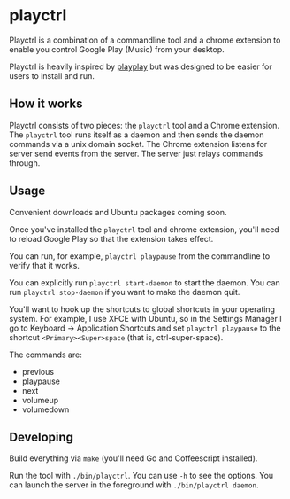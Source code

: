 # playctrl

Playctrl is a combination of a commandline tool and a chrome extension to enable you control Google Play
(Music) from your desktop.

Playctrl is heavily inspired by [playplay](https://github.com/jsharkey/playplay) but was designed to be easier
for users to install and run.

## How it works

Playctrl consists of two pieces: the `playctrl` tool and a Chrome extension. The `playctrl` tool runs itself
as a daemon and then sends the daemon commands via a unix domain socket. The Chrome extension listens for
server send events from the server. The server just relays commands through.

## Usage

Convenient downloads and Ubuntu packages coming soon.

Once you've installed the `playctrl` tool and chrome extension, you'll need to reload Google Play so that the
extension takes effect.

You can run, for example, `playctrl playpause` from the commandline to verify that it works.

You can explicitly run `playctrl start-daemon` to start the daemon. You can run `playctrl stop-daemon`
if you want to make the daemon quit.

You'll want to hook up the shortcuts to global shortcuts in your operating system. For example, I use XFCE
with Ubuntu, so in the Settings Manager I go to Keyboard -> Application Shortcuts and set `playctrl playpause`
to the shortcut `<Primary><Super>space` (that is, ctrl-super-space).

The commands are:

* previous
* playpause
* next
* volumeup
* volumedown

## Developing

Build everything via `make` (you'll need Go and Coffeescript installed).

Run the tool with `./bin/playctrl`. You can use `-h` to see the options. You can launch the server in the
foreground with `./bin/playctrl daemon`.
